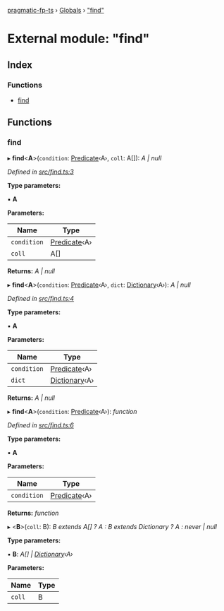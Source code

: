 [pragmatic-fp-ts](../README.md) › [Globals](../globals.md) › ["find"](_find_.md)

# External module: "find"

## Index

### Functions

* [find](_find_.md#find)

## Functions

###  find

▸ **find**<**A**>(`condition`: [Predicate](_types_.md#predicate)‹A›, `coll`: A[]): *A | null*

*Defined in [src/find.ts:3](https://github.com/hermann-p/pragmatic-fp-ts/blob/6562256/src/find.ts#L3)*

**Type parameters:**

▪ **A**

**Parameters:**

Name | Type |
------ | ------ |
`condition` | [Predicate](_types_.md#predicate)‹A› |
`coll` | A[] |

**Returns:** *A | null*

▸ **find**<**A**>(`condition`: [Predicate](_types_.md#predicate)‹A›, `dict`: [Dictionary](_types_.md#dictionary)‹A›): *A | null*

*Defined in [src/find.ts:4](https://github.com/hermann-p/pragmatic-fp-ts/blob/6562256/src/find.ts#L4)*

**Type parameters:**

▪ **A**

**Parameters:**

Name | Type |
------ | ------ |
`condition` | [Predicate](_types_.md#predicate)‹A› |
`dict` | [Dictionary](_types_.md#dictionary)‹A› |

**Returns:** *A | null*

▸ **find**<**A**>(`condition`: [Predicate](_types_.md#predicate)‹A›): *function*

*Defined in [src/find.ts:6](https://github.com/hermann-p/pragmatic-fp-ts/blob/6562256/src/find.ts#L6)*

**Type parameters:**

▪ **A**

**Parameters:**

Name | Type |
------ | ------ |
`condition` | [Predicate](_types_.md#predicate)‹A› |

**Returns:** *function*

▸ <**B**>(`coll`: B): *B extends A[] ? A : B extends Dictionary<A> ? A : never | null*

**Type parameters:**

▪ **B**: *A[] | [Dictionary](_types_.md#dictionary)‹A›*

**Parameters:**

Name | Type |
------ | ------ |
`coll` | B |
